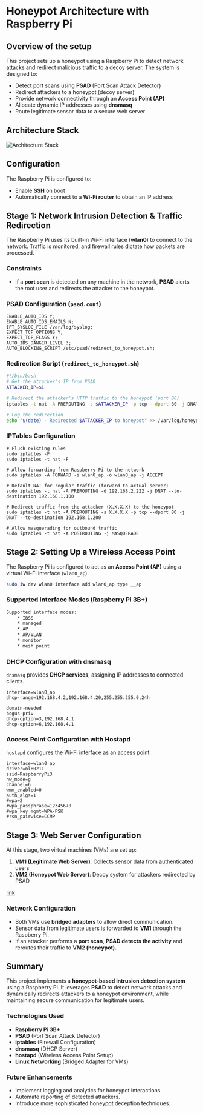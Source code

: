 # Honeypot Architecture with Raspberry Pi

## Overview of the setup
This project sets up a honeypot using a Raspberry Pi to detect network attacks and redirect malicious traffic to a decoy server. The system is designed to:
- Detect port scans using **PSAD** (Port Scan Attack Detector)
- Redirect attackers to a honeypot (decoy server)
- Provide network connectivity through an **Access Point (AP)**
- Allocate dynamic IP addresses using **dnsmasq**
- Route legitimate sensor data to a secure web server

## Architecture Stack
![Architecture Stack](./Images/ArchStack.jpg)

## Configuration
The Raspberry Pi is configured to:
- Enable **SSH** on boot
- Automatically connect to a **Wi-Fi router** to obtain an IP address

## Stage 1: Network Intrusion Detection & Traffic Redirection
The Raspberry Pi uses its built-in Wi-Fi interface (**wlan0**) to connect to the network. Traffic is monitored, and firewall rules dictate how packets are processed.

### Constraints
- If a **port scan** is detected on any machine in the network, **PSAD** alerts the root user and redirects the attacker to the honeypot.

### PSAD Configuration (`psad.conf`)
```psad
ENABLE_AUTO_IDS Y;
ENABLE_AUTO_IDS_EMAILS N;
IPT_SYSLOG_FILE /var/log/syslog;
EXPECT_TCP_OPTIONS Y;
EXPECT_TCP_FLAGS Y;
AUTO_IDS_DANGER_LEVEL 3;
AUTO_BLOCKING_SCRIPT /etc/psad/redirect_to_honeypot.sh;
```

### Redirection Script (`redirect_to_honeypot.sh`)
```bash
#!/bin/bash
# Get the attacker's IP from PSAD
ATTACKER_IP=$1

# Redirect the attacker's HTTP traffic to the honeypot (port 80)
iptables -t nat -A PREROUTING -s $ATTACKER_IP -p tcp --dport 80 -j DNAT --to-destination 192.168.1.200

# Log the redirection
echo "$(date) - Redirected $ATTACKER_IP to honeypot" >> /var/log/honeypot_redirect.log
```

### IPTables Configuration
```iptables
# Flush existing rules
sudo iptables -F
sudo iptables -t nat -F

# Allow forwarding from Raspberry Pi to the network
sudo iptables -A FORWARD -i wlan0_ap -o wlan0_ap -j ACCEPT

# Default NAT for regular traffic (forward to actual server)
sudo iptables -t nat -A PREROUTING -d 192.168.2.222 -j DNAT --to-destination 192.168.1.100

# Redirect traffic from the attacker (X.X.X.X) to the honeypot
sudo iptables -t nat -A PREROUTING -s X.X.X.X -p tcp --dport 80 -j DNAT --to-destination 192.168.1.200

# Allow masquerading for outbound traffic
sudo iptables -t nat -A POSTROUTING -j MASQUERADE
```

## Stage 2: Setting Up a Wireless Access Point
The Raspberry Pi is configured to act as an **Access Point (AP)** using a virtual Wi-Fi interface (`wlan0_ap`).
```bash
sudo iw dev wlan0 interface add wlan0_ap type __ap
```

### Supported Interface Modes (Raspberry Pi 3B+)
```bash
Supported interface modes:
	* IBSS
	* managed
	* AP
	* AP/VLAN
	* monitor
	* mesh point
```

### DHCP Configuration with **dnsmasq**
`dnsmasq` provides **DHCP services**, assigning IP addresses to connected clients.
```dnsmasq
interface=wlan0_ap
dhcp-range=192.168.4.2,192.168.4.20,255.255.255.0,24h

domain-needed
bogus-priv
dhcp-option=3,192.168.4.1
dhcp-option=6,192.168.4.1
```

### Access Point Configuration with **Hostapd**
`hostapd` configures the Wi-Fi interface as an access point.
```Hostapd
interface=wlan0_ap
driver=nl80211
ssid=RaspberryPi3
hw_mode=g
channel=6
wmm_enabled=0
auth_algs=1
#wpa=2
#wpa_passphrase=12345678
#wpa_key_mgmt=WPA-PSK
#rsn_pairwise=CCMP
```

## Stage 3: Web Server Configuration
At this stage, two virtual machines (VMs) are set up:
1. **VM1 (Legitimate Web Server)**: Collects sensor data from authenticated users
2. **VM2 (Honeypot Web Server)**: Decoy system for attackers redirected by PSAD


[link](./config.md)

### Network Configuration
- Both VMs use **bridged adapters** to allow direct communication.
- Sensor data from legitimate users is forwarded to **VM1** through the Raspberry Pi.
- If an attacker performs a **port scan**, **PSAD detects the activity** and reroutes their traffic to **VM2 (honeypot).**

## Summary
This project implements a **honeypot-based intrusion detection system** using a Raspberry Pi. It leverages **PSAD** to detect network attacks and dynamically redirects attackers to a honeypot environment, while maintaining secure communication for legitimate users.

### Technologies Used
- **Raspberry Pi 3B+**
- **PSAD** (Port Scan Attack Detector)
- **iptables** (Firewall Configuration)
- **dnsmasq** (DHCP Server)
- **hostapd** (Wireless Access Point Setup)
- **Linux Networking** (Bridged Adapter for VMs)

### Future Enhancements
- Implement logging and analytics for honeypot interactions.
- Automate reporting of detected attackers.
- Introduce more sophisticated honeypot deception techniques.


